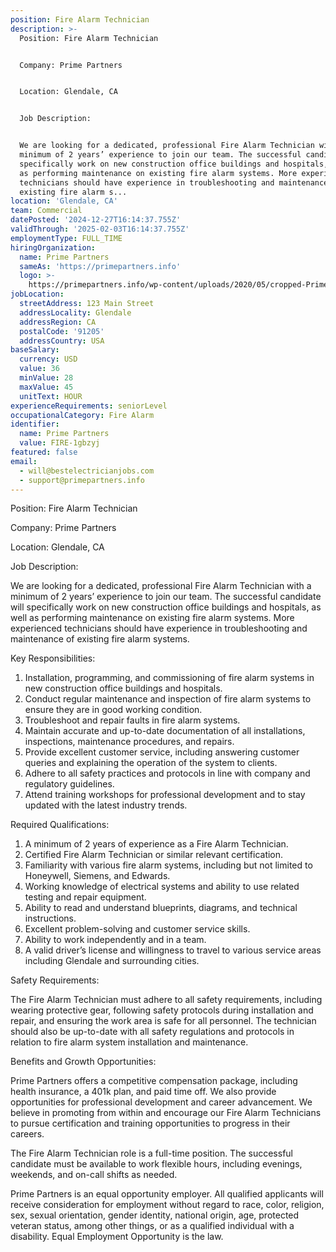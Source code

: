 ```yaml
---
position: Fire Alarm Technician
description: >-
  Position: Fire Alarm Technician


  Company: Prime Partners


  Location: Glendale, CA


  Job Description:


  We are looking for a dedicated, professional Fire Alarm Technician with a
  minimum of 2 years’ experience to join our team. The successful candidate will
  specifically work on new construction office buildings and hospitals, as well
  as performing maintenance on existing fire alarm systems. More experienced
  technicians should have experience in troubleshooting and maintenance of
  existing fire alarm s...
location: 'Glendale, CA'
team: Commercial
datePosted: '2024-12-27T16:14:37.755Z'
validThrough: '2025-02-03T16:14:37.755Z'
employmentType: FULL_TIME
hiringOrganization:
  name: Prime Partners
  sameAs: 'https://primepartners.info'
  logo: >-
    https://primepartners.info/wp-content/uploads/2020/05/cropped-Prime-Partners-Logo-NO-BG-1-1.png
jobLocation:
  streetAddress: 123 Main Street
  addressLocality: Glendale
  addressRegion: CA
  postalCode: '91205'
  addressCountry: USA
baseSalary:
  currency: USD
  value: 36
  minValue: 28
  maxValue: 45
  unitText: HOUR
experienceRequirements: seniorLevel
occupationalCategory: Fire Alarm
identifier:
  name: Prime Partners
  value: FIRE-1gbzyj
featured: false
email:
  - will@bestelectricianjobs.com
  - support@primepartners.info
---
```




Position: Fire Alarm Technician

Company: Prime Partners

Location: Glendale, CA

Job Description:

We are looking for a dedicated, professional Fire Alarm Technician with a minimum of 2 years’ experience to join our team. The successful candidate will specifically work on new construction office buildings and hospitals, as well as performing maintenance on existing fire alarm systems. More experienced technicians should have experience in troubleshooting and maintenance of existing fire alarm systems.

Key Responsibilities:

1. Installation, programming, and commissioning of fire alarm systems in new construction office buildings and hospitals.
2. Conduct regular maintenance and inspection of fire alarm systems to ensure they are in good working condition.
3. Troubleshoot and repair faults in fire alarm systems.
4. Maintain accurate and up-to-date documentation of all installations, inspections, maintenance procedures, and repairs.
5. Provide excellent customer service, including answering customer queries and explaining the operation of the system to clients.
6. Adhere to all safety practices and protocols in line with company and regulatory guidelines.
7. Attend training workshops for professional development and to stay updated with the latest industry trends.

Required Qualifications:

1. A minimum of 2 years of experience as a Fire Alarm Technician.
2. Certified Fire Alarm Technician or similar relevant certification.
3. Familiarity with various fire alarm systems, including but not limited to Honeywell, Siemens, and Edwards.
4. Working knowledge of electrical systems and ability to use related testing and repair equipment.
5. Ability to read and understand blueprints, diagrams, and technical instructions.
6. Excellent problem-solving and customer service skills.
7. Ability to work independently and in a team.
8. A valid driver’s license and willingness to travel to various service areas including Glendale and surrounding cities.

Safety Requirements:

The Fire Alarm Technician must adhere to all safety requirements, including wearing protective gear, following safety protocols during installation and repair, and ensuring the work area is safe for all personnel. The technician should also be up-to-date with all safety regulations and protocols in relation to fire alarm system installation and maintenance.

Benefits and Growth Opportunities:

Prime Partners offers a competitive compensation package, including health insurance, a 401k plan, and paid time off. We also provide opportunities for professional development and career advancement. We believe in promoting from within and encourage our Fire Alarm Technicians to pursue certification and training opportunities to progress in their careers.

The Fire Alarm Technician role is a full-time position. The successful candidate must be available to work flexible hours, including evenings, weekends, and on-call shifts as needed. 

Prime Partners is an equal opportunity employer. All qualified applicants will receive consideration for employment without regard to race, color, religion, sex, sexual orientation, gender identity, national origin, age, protected veteran status, among other things, or as a qualified individual with a disability. Equal Employment Opportunity is the law.
